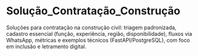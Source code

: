 # Solução_Contratação_Construção
Soluções para contratação na construção civil: triagem padronizada, cadastro essencial (função, experiência, região, disponibilidade), fluxos via WhatsApp, métricas e exemplos técnicos (FastAPI/PostgreSQL), com foco em inclusão e letramento digital.
